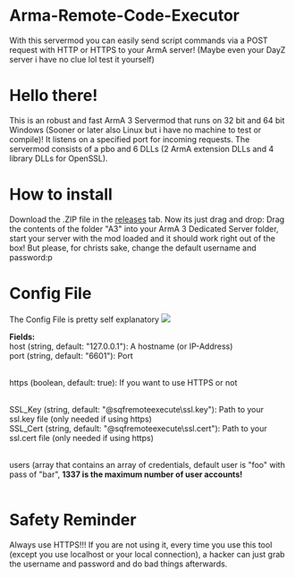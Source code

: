 # Arma-Remote-Code-Executor
With this servermod you can easily send script commands via a POST request with HTTP or HTTPS to your ArmA server! (Maybe even your DayZ server i have no clue lol test it yourself)


# Hello there!
This is an robust and fast ArmA 3 Servermod that runs on 32 bit and 64 bit Windows (Sooner or later also Linux but i have no machine to test or compile)! It listens on a specified port for incoming requests. The servermod consists of a pbo and 6 DLLs (2 ArmA extension DLLs and 4 library DLLs for OpenSSL).


# How to install
Download the .ZIP file in the <a href=https://github.com/realbadidas/Arma-Remote-Code-Executor/releases>releases</a> tab. Now its just drag and drop: Drag the contents of the folder "A3" into your ArmA 3 Dedicated Server folder, start your server with the mod loaded and it should work right out of the box! But please, for christs sake, change the default username and password:p


# Config File
The Config File is pretty self explanatory
<img src=https://i.imgur.com/wZOOfdv.png></img>

<b>Fields:</b><br />
host (string, default: "127.0.0.1"): A hostname (or IP-Address) <br />
port (string, default: "6601"): Port <br /><br />

https (boolean, default: true): If you want to use HTTPS or not <br /><br />

SSL_Key (string, default: "@sqfremoteexecute\ssl.key"): Path to your ssl.key file (only needed if using https) <br />
SSL_Cert (string, default: "@sqfremoteexecute\ssl.cert"): Path to your ssl.cert file (only needed if using https) <br /><br />

users (array that contains an array of credentials, default user is "foo" with pass of "bar", <b>1337 is the maximum number of user accounts!</b> <br /><br />


# Safety Reminder
Always use HTTPS!!! If you are not using it, every time you use this tool (except you use localhost or your local connection), a hacker can just grab the username and password and do bad things afterwards.
